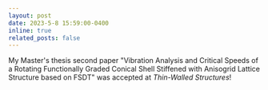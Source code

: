 ```yaml
---
layout: post
date: 2023-5-8 15:59:00-0400
inline: true
related_posts: false
---
```


My Master's thesis second paper "Vibration Analysis and Critical Speeds of a Rotating Functionally Graded Conical Shell Stiffened with Anisogrid Lattice Structure based on FSDT" was accepted at *Thin-Walled Structures*!